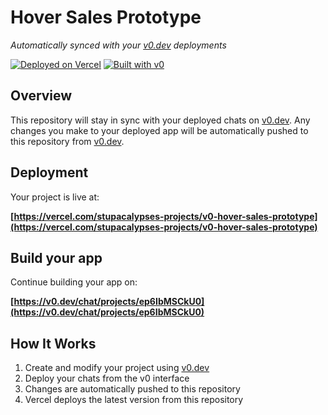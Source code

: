 # Hover Sales Prototype

*Automatically synced with your [v0.dev](https://v0.dev) deployments*

[![Deployed on Vercel](https://img.shields.io/badge/Deployed%20on-Vercel-black?style=for-the-badge&logo=vercel)](https://vercel.com/stupacalypses-projects/v0-hover-sales-prototype)
[![Built with v0](https://img.shields.io/badge/Built%20with-v0.dev-black?style=for-the-badge)](https://v0.dev/chat/projects/ep6IbMSCkU0)

## Overview

This repository will stay in sync with your deployed chats on [v0.dev](https://v0.dev).
Any changes you make to your deployed app will be automatically pushed to this repository from [v0.dev](https://v0.dev).

## Deployment

Your project is live at:

**[https://vercel.com/stupacalypses-projects/v0-hover-sales-prototype](https://vercel.com/stupacalypses-projects/v0-hover-sales-prototype)**

## Build your app

Continue building your app on:

**[https://v0.dev/chat/projects/ep6IbMSCkU0](https://v0.dev/chat/projects/ep6IbMSCkU0)**

## How It Works

1. Create and modify your project using [v0.dev](https://v0.dev)
2. Deploy your chats from the v0 interface
3. Changes are automatically pushed to this repository
4. Vercel deploys the latest version from this repository